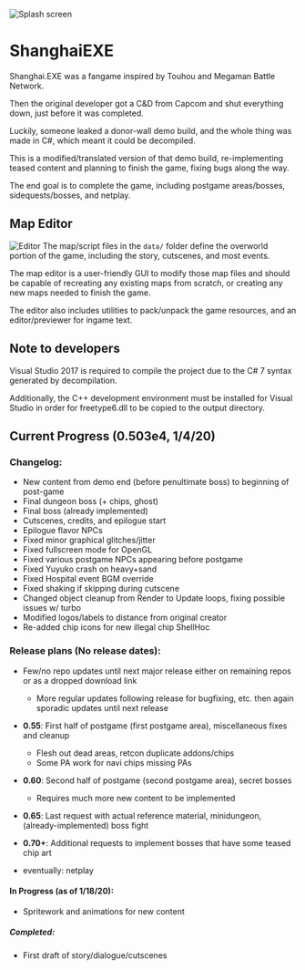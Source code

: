 ![Splash screen](https://i.imgur.com/yn7YYdE.jpg)

# ShanghaiEXE
Shanghai.EXE was a fangame inspired by Touhou and Megaman Battle Network.

Then the original developer got a C&D from Capcom and shut everything down, just before it was completed.

Luckily, someone leaked a donor-wall demo build, and the whole thing was made in C#, which meant it could be decompiled.

This is a modified/translated version of that demo build, re-implementing teased content and planning to finish the game, fixing bugs along the way.

The end goal is to complete the game, including postgame areas/bosses, sidequests/bosses, and netplay.

## Map Editor
![Editor](https://i.imgur.com/UKmk3E5.png)
The map/script files in the `data/` folder define the overworld portion of the game, including the story, cutscenes, and most events.

The map editor is a user-friendly GUI to modify those map files and should be capable of recreating any existing maps from scratch, or creating any new maps needed to finish the game.

The editor also includes utilities to pack/unpack the game resources, and an editor/previewer for ingame text.

## Note to developers

Visual Studio 2017 is required to compile the project due to the C# 7 syntax generated by decompilation.

Additionally, the C++ development environment must be installed for Visual Studio in order for freetype6.dll to be copied to the output directory.

## Current Progress (0.503e4, 1/4/20)

### Changelog:
- New content from demo end (before penultimate boss) to beginning of post-game
- Final dungeon boss (+ chips, ghost)
- Final boss (already implemented)
- Cutscenes, credits, and epilogue start
- Epilogue flavor NPCs
- Fixed minor graphical glitches/jitter
- Fixed fullscreen mode for OpenGL
- Fixed various postgame NPCs appearing before postgame
- Fixed Yuyuko crash on heavy+sand
- Fixed Hospital event BGM override
- Fixed shaking if skipping during cutscene
- Changed object cleanup from Render to Update loops, fixing possible issues w/ turbo
- Modified logos/labels to distance from original creator
- Re-added chip icons for new illegal chip ShellHoc

### Release plans (No release dates):
- Few/no repo updates until next major release either on remaining repos or as a dropped download link
    - More regular updates following release for bugfixing, etc. then again sporadic updates until next release

- **0.55**: First half of postgame (first postgame area), miscellaneous fixes and cleanup
    - Flesh out dead areas, retcon duplicate addons/chips
    - Some PA work for navi chips missing PAs
- **0.60**: Second half of postgame (second postgame area), secret bosses
    - Requires much more new content to be implemented
- **0.65**: Last request with actual reference material, minidungeon, (already-implemented) boss fight
- **0.70+**: Additional requests to implement bosses that have some teased chip art
- eventually: netplay

#### In Progress (as of 1/18/20):
- Spritework and animations for new content

##### Completed:
- First draft of story/dialogue/cutscenes
